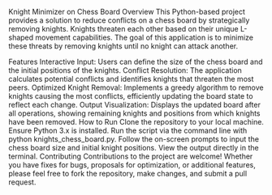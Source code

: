 Knight Minimizer on Chess Board
Overview
This Python-based project provides a solution to reduce conflicts on a chess board by strategically removing knights. Knights threaten each other based on their unique L-shaped movement capabilities. The goal of this application is to minimize these threats by removing knights until no knight can attack another.

Features
Interactive Input: Users can define the size of the chess board and the initial positions of the knights.
Conflict Resolution: The application calculates potential conflicts and identifies knights that threaten the most peers.
Optimized Knight Removal: Implements a greedy algorithm to remove knights causing the most conflicts, efficiently updating the board state to reflect each change.
Output Visualization: Displays the updated board after all operations, showing remaining knights and positions from which knights have been removed.
How to Run
Clone the repository to your local machine.
Ensure Python 3.x is installed.
Run the script via the command line with python knights_chess_board.py.
Follow the on-screen prompts to input the chess board size and initial knight positions.
View the output directly in the terminal.
Contributing
Contributions to the project are welcome! Whether you have fixes for bugs, proposals for optimization, or additional features, please feel free to fork the repository, make changes, and submit a pull request.
